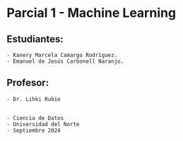 # **Parcial 1 - Machine Learning**

## Estudiantes:

    - Kanery Marcela Camargo Rodríguez.
    - Emanuel de Jesús Carbonell Naranjo.

## Profesor: 

    - Dr. Lihki Rubio 

##          
    - Ciencia de Datos
    - Universidad del Norte
    - Septiembre 2024
